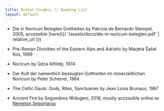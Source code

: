 ```yaml
---
title: Resûal Cnughni // Reading List
layout: default
---
```


+ Die in Noricum Belegten Gottheiten by Patrizia de Bernardo Stempel, 2005, accessible [here]({{ '/assets/docs/die-in-noricum-belegten.pdf' | relative_url }})

+ Pre-Roman Divinities of the Eastern Alps and Adriatic by Marjeta Šašel Kos, 1999

+ Noricum by Géza Alföldy, 1974

+ Der Kult der namentlich bezeugten Gottheiten im römerzeitlichen Noricum by Peter Scherrer, 1984

+ The Celtic Gauls: Gods, Rites, Sanctuaries by Jean Louis Brunaux, 1987

+ Ancient Fire by Segomâros Widugeni, 2018, mostly accessible online as [Nemeton Segomaros](http://polytheist.com/segomaros/)